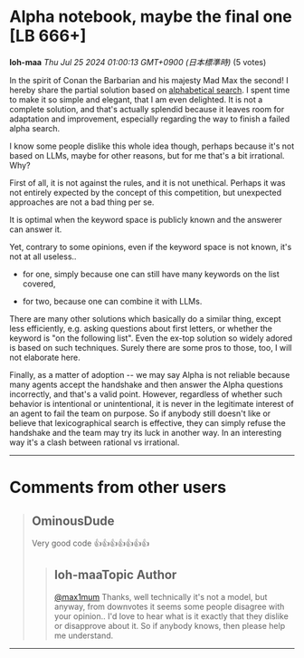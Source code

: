 # Alpha notebook, maybe the final one [LB 666+]

**loh-maa** *Thu Jul 25 2024 01:00:13 GMT+0900 (日本標準時)* (5 votes)

In the spirit of Conan the Barbarian and his majesty Mad Max the second! I hereby share the partial solution based on [alphabetical search](https://www.kaggle.com/code/lohmaa/llm20-agent-alpha). I spent time to make it so simple and elegant, that I am even delighted. It is not a complete solution, and that's actually splendid because it leaves room for adaptation and improvement, especially regarding the way to finish a failed alpha search.

I know some people dislike this whole idea though, perhaps because it's not based on LLMs, maybe for other reasons, but for me that's a bit irrational. Why?

First of all, it is not against the rules, and it is not unethical. Perhaps it was not entirely expected by the concept of this competition, but unexpected approaches are not a bad thing per se.

It is optimal when the keyword space is publicly known and the answerer can answer it.

Yet, contrary to some opinions, even if the keyword space is not known, it's not at all useless..

- for one, simply because one can still have many keywords on the list covered,

- for two, because one can combine it with LLMs.

There are many other solutions which basically do a similar thing, except less efficiently, e.g. asking questions about first letters, or whether the keyword is "on the following list". Even the ex-top solution so widely adored is based on such techniques. Surely there are some pros to those, too, I will not elaborate here.

Finally, as a matter of adoption -- we may say Alpha is not reliable because many agents accept the handshake and then answer the Alpha questions incorrectly, and that's a valid point. However, regardless of whether such behavior is intentional or unintentional, it is never in the legitimate interest of an agent to fail the team on purpose. So if anybody still doesn't like or believe that lexicographical search is effective, they can simply refuse the handshake and the team may try its luck in another way. In an interesting way it's a clash between rational vs irrational.



---

 # Comments from other users

> ## OminousDude
> 
> Very good code 👍👍👍👍👍👍👍
> 
> 
> 
> > ## loh-maaTopic Author
> > 
> > [@max1mum](https://www.kaggle.com/max1mum) Thanks, well technically it's not a model, but anyway, from downvotes it seems some people disagree with your opinion.. I'd love to hear what is it exactly that they dislike or disapprove about it. So if anybody knows, then please help me understand.
> > 
> > 
> > 


---

